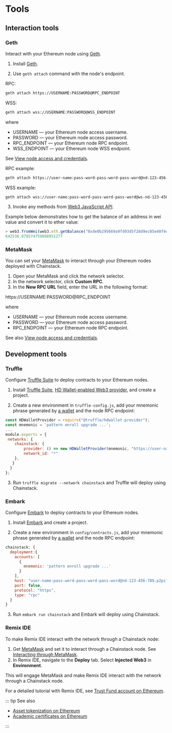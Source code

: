 # Tools

## Interaction tools

### Geth

Interact with your Ethereum node using [Geth](https://github.com/ethereum/go-ethereum/wiki/geth).

1. Install [Geth](https://github.com/ethereum/go-ethereum).

2. Use `geth attach` command with the node's endpoint.

RPC:

``` sh
geth attach https://USERNAME:PASSWORD@RPC_ENDPOINT
```

WSS:

``` sh
geth attach wss://USERNAME:PASSWORD@WSS_ENDPOINT
```

where

* USERNAME — your Ethereum node access username.
* PASSWORD — your Ethereum node access password.
* RPC_ENDPOINT — your Ethereum node RPC endpoint.
* WSS_ENDPOINT — your Ethereum node WSS endpoint.

See [View node access and credentials](/platform/view-node-access-and-credentials).

RPC example:

``` sh
geth attach https://user-name:pass-word-pass-word-pass-word@nd-123-456-789.p2pify.com
```

WSS example:

``` sh
geth attach wss://user-name:pass-word-pass-word-pass-word@ws-nd-123-456-789.p2pify.com
```

3. Invoke any methods from [Web3 JavaScript API](https://github.com/ethereum/wiki/wiki/JavaScript-API).

Example below demonstrates how to get the balance of an address in wei value and convert it to ether value:

``` js
> web3.fromWei(web3.eth.getBalance("0xde0b295669a9fd93d5f28d9ec85e40f4cb697bae"))
642538.078574759898951277
```

### MetaMask

You can set your [MetaMask](https://metamask.io/) to interact through your Ethereum nodes deployed with Chainstack.

1. Open your MetaMask and click the network selector.
1. In the network selector, click **Custom RPC**.
1. In the **New RPC URL** field, enter the URL in the following format:

https://USERNAME:PASSWORD@RPC_ENDPOINT

where

* USERNAME — your Ethereum node access username.
* PASSWORD — your Ethereum node access password.
* RPC_ENDPOINT — your Ethereum node RPC endpoint.

See also [View node access and credentials](/platform/view-node-access-and-credentials).

## Development tools

### Truffle

Configure [Truffle Suite](https://truffleframework.com) to deploy contracts to your Ethereum nodes.

1. Install [Truffle Suite](https://truffleframework.com), [HD Wallet-enabled Web3 provider](https://github.com/trufflesuite/truffle/tree/develop/packages/hdwallet-provider), and create a project.

2. Create a new environment in `truffle-config.js`, add your mnemonic phrase generated by [a wallet](https://docs.ethhub.io/using-ethereum/wallets/intro-to-ethereum-wallets/) and the node RPC endpoint:

``` js
const HDWalletProvider = require("@truffle/hdwallet-provider");
const mnemonic = 'pattern enroll upgrade ...';
...
module.exports = {
 networks: {
    chainstack: {
        provider: () => new HDWalletProvider(mnemonic, "https://user-name:pass-word-pass-word-pass-word@nd-123-456-789.p2pify.com"),
        network_id: "*"
    },
   }
  }
};
```

3. Run `truffle migrate --network chainstack` and Truffle will deploy using Chainstack.

### Embark

Configure [Embark](https://embark.status.im) to deploy contracts to your Ethereum nodes.

1. Install [Embark](https://embark.status.im) and create a project.

2. Create a new environment in `config/contracts.js`, add your mnemonic phrase generated by [a wallet](https://docs.ethhub.io/using-ethereum/wallets/intro-to-ethereum-wallets/) and the node RPC endpoint:

``` js
chainstack: {
  deployment:{
    accounts: [
      {
        mnemonic: 'pattern enroll upgrade ...'
      }
    ],
    host: "user-name:pass-word-pass-word-pass-word@nd-123-456-789.p2pify.com",
    port: false,
    protocol: "https",
    type: "rpc"
  }
}
```

3. Run `embark run chainstack` and Embark will deploy using Chainstack.

### Remix IDE

To make Remix IDE interact with the network through a Chainstack node:

1. Get [MetaMask](https://metamask.io/) and set it to interact through a Chainstack node. See [Interacting through MetaMask](#metamask).
1. In Remix IDE, navigate to the **Deploy** tab. Select **Injected Web3** in **Environment**.

This will engage MetaMask and make Remix IDE interact with the network through a Chainstack node.

For a detailed tutorial with Remix IDE, see [Trust Fund account on Ethereum](/tutorials/trust-fund-account-on-ethereum).

::: tip See also

* [Asset tokenization on Ethereum](/tutorials/asset-tokenization-on-ethereum)
* [Academic certificates on Ethereum](/tutorials/academic-certificates-on-ethereum)

:::
